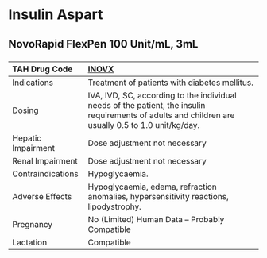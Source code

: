 # Insulin Aspart

## NovoRapid FlexPen 100 Unit/mL, 3mL

##### 

| TAH Drug Code      | [INOVX](https://www.tahsda.org.tw/drugs/hissearch.php?drug_code=INOVX)                                                                              |
|:-------------------|:----------------------------------------------------------------------------------------------------------------------------------------------------|
| Indications        | Treatment of patients with diabetes mellitus.                                                                                                       |
| Dosing             | IVA, IVD, SC, according to the individual needs of the patient, the insulin requirements of adults and children are usually 0.5 to 1.0 unit/kg/day. |
| Hepatic Impairment | Dose adjustment not necessary                                                                                                                       |
| Renal Impairment   | Dose adjustment not necessary                                                                                                                       |
| Contraindications  | Hypoglycaemia.                                                                                                                                      |
| Adverse Effects    | Hypoglycaemia, edema, refraction anomalies, hypersensitivity reactions, lipodystrophy.                                                              |
| Pregnancy          | No (Limited) Human Data – Probably Compatible                                                                                                       |
| Lactation          | Compatible                                                                                                                                          |

